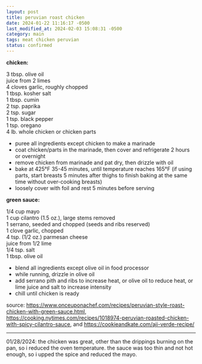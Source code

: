 ```yaml
---
layout: post
title: peruvian roast chicken
date: 2024-01-22 11:16:17 -0500
last_modified_at: 2024-02-03 15:08:31 -0500
category: main
tags: meat chicken peruvian
status: confirmed
---
```


**chicken:**

3 tbsp. olive oil  
juice from 2 limes  
4 cloves garlic, roughly chopped  
1 tbsp. kosher salt  
1 tbsp. cumin  
2 tsp. paprika  
2 tsp. sugar  
1 tsp. black pepper  
1 tsp. oregano  
4 lb. whole chicken or chicken parts  
* puree all ingredients except chicken to make a marinade
* coat chicken/parts in the marinade, then cover and refrigerate 2 hours or overnight
* remove chicken from marinade and pat dry, then drizzle with oil
* bake at 425°F 35-45 minutes, until temperature reaches 165°F (if using parts, start breasts
  5 minutes after thighs to finish baking at the same time without over-cooking breasts)
* loosely cover with foil and rest 5 minutes before serving

**green sauce:**

1/4 cup mayo  
1 cup cilantro (1.5 oz.), large stems removed  
1 serrano, seeded and chopped (seeds and ribs reserved)  
1 clove garlic, chopped  
4 tsp. (1/2 oz.) parmesan cheese  
juice from 1/2 lime  
1/4 tsp. salt  
1 tbsp. olive oil  
* blend all ingredients except olive oil in food processor
* while running, drizzle in olive oil  
* add serrano pith and ribs to increase heat, or olive oil to reduce heat, or
  lime juice and salt to increase intensity
* chill until chicken is ready

source: <https://www.onceuponachef.com/recipes/peruvian-style-roast-chicken-with-green-sauce.html>,
    <https://cooking.nytimes.com/recipes/1018974-peruvian-roasted-chicken-with-spicy-cilantro-sauce>,
    and <https://cookieandkate.com/aji-verde-recipe/>

---

01/28/2024: the chicken was great, other than the drippings burning on the pan, so i reduced the
oven temperature. the sauce was too thin and not hot enough, so i upped the spice and reduced the
mayo.
